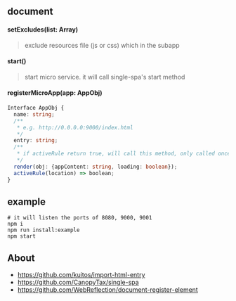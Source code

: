## document

#### setExcludes(list: Array<RegExp>)

> exclude resources file (js or css) which in the subapp

#### start()

> start micro service. it will call single-spa's start method

#### registerMicroApp(app: AppObj)

```typescript
Interface AppObj {
  name: string;
  /**
   * e.g. http://0.0.0.0:9000/index.html
   */
  entry: string;
  /**
   * if activeRule return true, will call this method, only called once.
   */
  render(obj: {appContent: string, loading: boolean});
  activeRule(location) => boolean;
}
```

## example

```
# it will listen the ports of 8080, 9000, 9001
npm i
npm run install:example
npm start
```

## About

+ https://github.com/kuitos/import-html-entry
+ https://github.com/CanopyTax/single-spa
+ https://github.com/WebReflection/document-register-element
